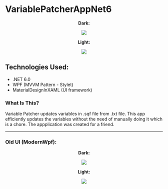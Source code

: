 # VariablePatcherAppNet6

<p align="center">
  <b>Dark:</b>
</p>
<p align="center">
  <img src="https://user-images.githubusercontent.com/44268275/144714838-a963ec2d-ef9d-4d18-892d-f4434ed50f56.png">
</p>

<p align="center">
  <b>Light:</b>
</p>
<p align="center">
  <img src="https://user-images.githubusercontent.com/44268275/144714834-672c315a-2de0-4267-b640-13064c6f66d6.png">
</p>

## Technologies Used:
- .NET 6.0
- WPF (MVVM Pattern - Stylet)
- MaterialDesignInXAML (UI framework)

### What Is This?
Variable Patcher updates variables in .sqf file from .txt file. This app efficiently updates the variables without the need of manually doing it which is a chore. The appplication was created for a friend.

----------------------------------------
### Old UI (ModernWpf):

<p align="center">
  <b>Dark:</b>
</p>
<p align="center">
  <img src="https://user-images.githubusercontent.com/44268275/144715483-ae19d9b2-fe0b-49b6-9c2c-f2d469875573.png">
</p>

<p align="center">
  <b>Light:</b>
</p>
<p align="center">
  <img src="https://user-images.githubusercontent.com/44268275/144715481-215e5bcf-f544-4835-9fec-2c73136e5f5e.png">
</p>

